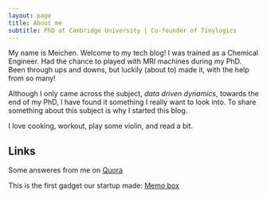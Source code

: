 ```yaml
---
layout: page
title: About me
subtitle: PhD at Cambridge University | Co-founder of Tinylogics
---
```


My name is Meichen. Welcome to my tech blog! I was trained as a Chemical Engineer. Had the chance to played with MRI machines during my PhD. Been through ups and downs, but luckily (about to) made it, with the help from so many! 

Although I only came across the subject, *data driven dynamics*, towards the end of my PhD, I have found it something I really want to look into. To share something about this subject is why I started this blog.

I love cooking, workout, play some violin, and read a bit. 

## Links

Some answeres from me on <a href="https://www.quora.com/profile/Meichen-Lu" target="_blank">Quora</a> 

This is the first gadget our startup made: <a href="http://tinylogics.com" target="_blank">Memo box</a>



